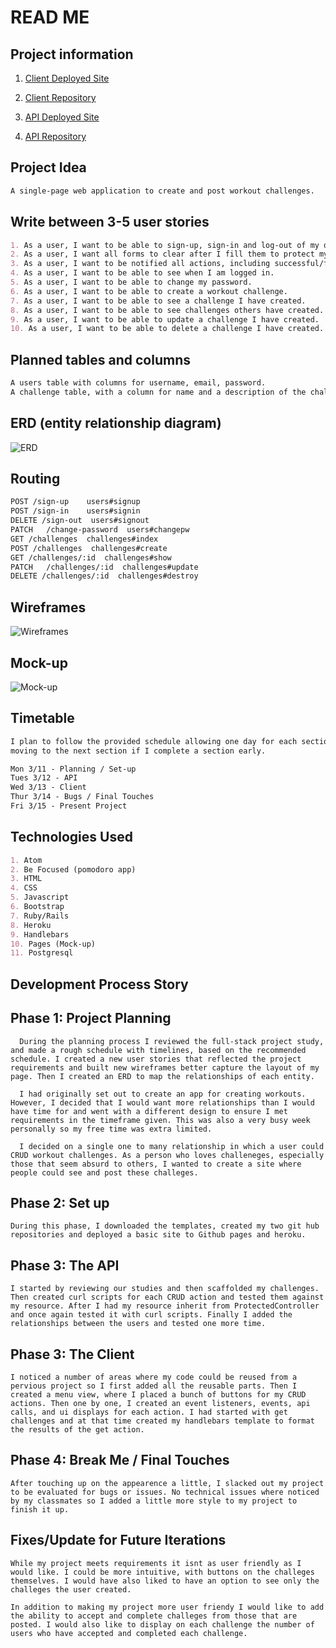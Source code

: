 # READ ME

## Project information
1. [Client Deployed Site](https://nathanfee.github.io/iron-client/)

2. [Client Repository](https://github.com/NathanFee/iron-client)

3. [API Deployed Site](https://iron-api.herokuapp.com/)

4. [API Repository](https://github.com/NathanFee/iron-api)

## Project Idea
```md
A single-page web application to create and post workout challenges.
```

## Write between 3-5 user stories

```md
1. As a user, I want to be able to sign-up, sign-in and log-out of my own account.
2. As a user, I want all forms to clear after I fill them to protect my information.
3. As a user, I want to be notified all actions, including successful/failed actions.
4. As a user, I want to be able to see when I am logged in.
5. As a user, I want to be able to change my password.
6. As a user, I want to be able to create a workout challenge.
7. As a user, I want to be able to see a challenge I have created.
8. As a user, I want to be able to see challenges others have created.
9. As a user, I want to be able to update a challenge I have created.
10. As a user, I want to be able to delete a challenge I have created.
```

## Planned tables and columns

```md
A users table with columns for username, email, password.
A challenge table, with a column for name and a description of the challenge.
```

## ERD (entity relationship diagram)
![ERD](https://i.imgur.com/oQKSeQQ.jpg)

## Routing
```md
POST /sign-up	 users#signup
POST /sign-in	 users#signin
DELETE /sign-out  users#signout
PATCH	/change-password  users#changepw
GET	/challenges	 challenges#index
POST /challenges  challenges#create
GET	/challenges/:id	 challenges#show
PATCH	/challenges/:id	 challenges#update
DELETE /challenges/:id  challenges#destroy
```

## Wireframes
![Wireframes](https://i.imgur.com/my5Wnhz.jpg)

## Mock-up
![Mock-up](https://i.imgur.com/PbvyEvH.png)

## Timetable
```md
I plan to follow the provided schedule allowing one day for each section,
moving to the next section if I complete a section early.

Mon 3/11 - Planning / Set-up
Tues 3/12 - API
Wed 3/13 - Client
Thur 3/14 - Bugs / Final Touches
Fri 3/15 - Present Project
```

## Technologies Used
```md
1. Atom
2. Be Focused (pomodoro app)
3. HTML
4. CSS
5. Javascript
6. Bootstrap
7. Ruby/Rails
8. Heroku
9. Handlebars
10. Pages (Mock-up)
11. Postgresql
```
## Development Process Story

## Phase 1: Project Planning
```
  During the planning process I reviewed the full-stack project study, and made a rough schedule with timelines, based on the recommended schedule. I created a new user stories that reflected the project requirements and built new wireframes better capture the layout of my page. Then I created an ERD to map the relationships of each entity.

  I had originally set out to create an app for creating workouts. However, I decided that I would want more relationships than I would have time for and went with a different design to ensure I met requirements in the timeframe given. This was also a very busy week personally so my free time was extra limited.

  I decided on a single one to many relationship in which a user could CRUD workout challenges. As a person who loves challeneges, especially those that seem absurd to others, I wanted to create a site where people could see and post these challeges.

```
## Phase 2: Set up
```
During this phase, I downloaded the templates, created my two git hub repositories and deployed a basic site to Github pages and heroku.
```
## Phase 3: The API
```
I started by reviewing our studies and then scaffolded my challenges. Then created curl scripts for each CRUD action and tested them against my resource. After I had my resource inherit from ProtectedController and once again tested it with curl scripts. Finally I added the relationships between the users and tested one more time.

```
## Phase 3: The Client
```
I noticed a number of areas where my code could be reused from a pervious project so I first added all the reusable parts. Then I created a menu view, where I placed a bunch of buttons for my CRUD actions. Then one by one, I created an event listeners, events, api calls, and ui displays for each action. I had started with get challenges and at that time created my handlebars template to format the results of the get action.

```

## Phase 4: Break Me / Final Touches
```
After touching up on the appearence a little, I slacked out my project to be evaluated for bugs or issues. No technical issues where noticed by my classmates so I added a little more style to my project to finish it up.
```

## Fixes/Update for Future Iterations
```
While my project meets requirements it isnt as user friendly as I would like. I could be more intuitive, with buttons on the challeges themselves. I would have also liked to have an option to see only the challeges the user created.

In addition to making my project more user friendy I would like to add the ability to accept and complete challeges from those that are posted. I would also like to display on each challenge the number of users who have accepted and completed each challenge.

```
